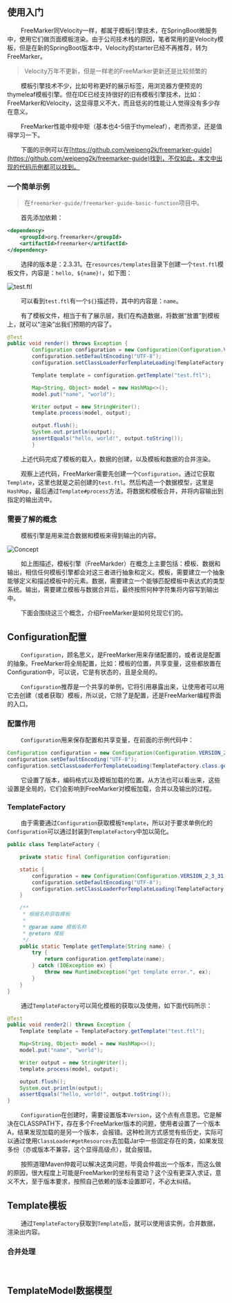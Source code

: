 ## 使用入门

&nbsp;&nbsp;&nbsp;&nbsp;&nbsp;&nbsp;&nbsp;&nbsp;FreeMarker同Velocity一样，都属于模板引擎技术，在SpringBoot微服务中，使用它们做页面模板渲染。由于公司技术栈的原因，笔者常用的是Velocity模板，但是在新的SpringBoot版本中，Velocity的starter已经不再推荐，转为FreeMarker。

> Velocity万年不更新，但是一样老的FreeMarker更新还是比较频繁的

&nbsp;&nbsp;&nbsp;&nbsp;&nbsp;&nbsp;&nbsp;&nbsp;模板引擎技术不少，比如号称更好的展示标签，用浏览器方便预览的thymeleaf模板引擎。但在IDE已经支持很好的旧有模板引擎技术，比如：FreeMarker和Velocity，这显得意义不大，而且低劣的性能让人觉得没有多少存在意义。

&nbsp;&nbsp;&nbsp;&nbsp;&nbsp;&nbsp;&nbsp;&nbsp;FreeMarker性能中规中矩（基本也4-5倍于thymeleaf），老而弥坚，还是值得学习一下。

&nbsp;&nbsp;&nbsp;&nbsp;&nbsp;&nbsp;&nbsp;&nbsp;下面的示例可以在[https://github.com/weipeng2k/freemarker-guide](https://github.com/weipeng2k/freemarker-guide)找到，不仅如此，本文中出现的代码示例都可以找到。

### 一个简单示例

> 在`freemarker-guide/freemarker-guide-basic-function`项目中。

&nbsp;&nbsp;&nbsp;&nbsp;&nbsp;&nbsp;&nbsp;&nbsp;首先添加依赖：

```xml
<dependency>
    <groupId>org.freemarker</groupId>
    <artifactId>freemarker</artifactId>
</dependency>
```

&nbsp;&nbsp;&nbsp;&nbsp;&nbsp;&nbsp;&nbsp;&nbsp;选择的版本是：2.3.31。在`resources/templates`目录下创建一个`test.ftl`模板文件，内容是：`hello, ${name}!`，如下图：

![test.ftl](https://upload-images.jianshu.io/upload_images/6205088-18b188db2102f57a.png?imageMogr2/auto-orient/strip%7CimageView2/2/w/1240)

&nbsp;&nbsp;&nbsp;&nbsp;&nbsp;&nbsp;&nbsp;&nbsp;可以看到`test.ftl`有一个`${}`描述符，其中的内容是：`name`。

&nbsp;&nbsp;&nbsp;&nbsp;&nbsp;&nbsp;&nbsp;&nbsp;有了模板文件，相当于有了展示层，我们在构造数据，将数据“放置”到模板上，就可以“渲染”出我们预期的内容了。

```java
@Test
public void render() throws Exception {
        Configuration configuration = new Configuration(Configuration.VERSION_2_3_31);
        configuration.setDefaultEncoding("UTF-8");
        configuration.setClassLoaderForTemplateLoading(TemplateFactory.class.getClassLoader(), "templates");

        Template template = configuration.getTemplate("test.ftl");

        Map<String, Object> model = new HashMap<>();
        model.put("name", "world");

        Writer output = new StringWriter();
        template.process(model, output);

        output.flush();
        System.out.println(output);
        assertEquals("hello, world!", output.toString());
        }
```

&nbsp;&nbsp;&nbsp;&nbsp;&nbsp;&nbsp;&nbsp;&nbsp;上述代码完成了模板的载入，数据的创建，以及模板和数据的合并渲染。

&nbsp;&nbsp;&nbsp;&nbsp;&nbsp;&nbsp;&nbsp;&nbsp;观察上述代码，FreeMarker需要先创建一个`Configuration`，通过它获取`Template`，这里也就是之前创建的`test.ftl`。然后构造一个数据模型，这里是`HashMap`，最后通过`Template#process`方法，将数据和模板合并，并将内容输出到指定的输出流中。

### 需要了解的概念

&nbsp;&nbsp;&nbsp;&nbsp;&nbsp;&nbsp;&nbsp;&nbsp;模板引擎是用来混合数据和模板来得到输出的内容。

![Concept](https://upload-images.jianshu.io/upload_images/6205088-d68406d4bd9afb3b.png?imageMogr2/auto-orient/strip%7CimageView2/2/w/1240)

&nbsp;&nbsp;&nbsp;&nbsp;&nbsp;&nbsp;&nbsp;&nbsp;如上图描述，模板引擎（FreeMarkder）在概念上主要包括：模板、数据和输出，相信任何模板引擎都会对这三者进行抽象和定义。模板，需要建立一个抽象能够定义和描述模板中的元素。数据，需要建立一个能够匹配模板中表达式的类型系统。输出，需要建立模板与数据合并后，最终按照何种字符集将内容写到输出中。

&nbsp;&nbsp;&nbsp;&nbsp;&nbsp;&nbsp;&nbsp;&nbsp;下面会围绕这三个概念，介绍FreeMarker是如何兑现它们的。

## Configuration配置

&nbsp;&nbsp;&nbsp;&nbsp;&nbsp;&nbsp;&nbsp;&nbsp;`Configuration`，顾名思义，是FreeMarker用来存储配置的，或者说是配置的抽象。FreeMarker将全局配置，比如：模板的位置，共享变量，这些都放置在Configuration中，可以说，它是有状态的，且是全局的。

&nbsp;&nbsp;&nbsp;&nbsp;&nbsp;&nbsp;&nbsp;&nbsp;`Configuration`推荐是一个共享的单例，它将引用暴露出来，让使用者可以用它去创建（或者获取）模板，所以说，它除了是配置，还是FreeMarker编程界面的入口。

### 配置作用

&nbsp;&nbsp;&nbsp;&nbsp;&nbsp;&nbsp;&nbsp;&nbsp;`Configuration`用来保存配置和共享变量，在前面的示例代码中：

```java
Configuration configuration = new Configuration(Configuration.VERSION_2_3_31);
configuration.setDefaultEncoding("UTF-8");
configuration.setClassLoaderForTemplateLoading(TemplateFactory.class.getClassLoader(), "templates");
```

&nbsp;&nbsp;&nbsp;&nbsp;&nbsp;&nbsp;&nbsp;&nbsp;它设置了版本，编码格式以及模板加载的位置。从方法也可以看出来，这些设置是全局的，它们会影响到FreeMarker对模板加载，合并以及输出的过程。

### TemplateFactory

&nbsp;&nbsp;&nbsp;&nbsp;&nbsp;&nbsp;&nbsp;&nbsp;由于需要通过`Configuration`获取模板`Template`，所以对于要求单例化的`Configuration`可以通过封装到`TemplateFactory`中加以简化。

```java
public class TemplateFactory {

    private static final Configuration configuration;

    static {
        configuration = new Configuration(Configuration.VERSION_2_3_31);
        configuration.setDefaultEncoding("UTF-8");
        configuration.setClassLoaderForTemplateLoading(TemplateFactory.class.getClassLoader(), "templates");
    }

    /**
     * 根据名称获取模板
     *
     * @param name 模板名称
     * @return 模板
     */
    public static Template getTemplate(String name) {
        try {
            return configuration.getTemplate(name);
        } catch (IOException ex) {
            throw new RuntimeException("get template error.", ex);
        }
    }
}
```

&nbsp;&nbsp;&nbsp;&nbsp;&nbsp;&nbsp;&nbsp;&nbsp;通过`TemplateFactory`可以简化模板的获取以及使用，如下面代码所示：

```java
@Test
public void render2() throws Exception {
    Template template = TemplateFactory.getTemplate("test.ftl");

    Map<String, Object> model = new HashMap<>();
    model.put("name", "world");

    Writer output = new StringWriter();
    template.process(model, output);

    output.flush();
    System.out.println(output);
    assertEquals("hello, world!", output.toString());
}
```

&nbsp;&nbsp;&nbsp;&nbsp;&nbsp;&nbsp;&nbsp;&nbsp;`Configuration`在创建时，需要设置版本`Version`，这个点有点意思。它是解决在CLASSPATH下，存在多个FreeMarker版本的问题，使用者设置了一个版本A，结果发现加载的是另一个版本，会报错。这种检测方式感觉有些历史，实际可以通过使用`ClassLoader#getResources`去加载Jar中一些固定存在的类，如果发现多份（亦或版本不兼容，这个显得高级点），就会报错。

&nbsp;&nbsp;&nbsp;&nbsp;&nbsp;&nbsp;&nbsp;&nbsp;按照道理Maven仲裁可以解决这类问题，毕竟会仲裁出一个版本，而这么做的原因，很大程度上可能是FreeMarker的坐标有变动？这个没有更深入求证，意义不大，至于版本要求，按照自己依赖的版本设置即可，不必太纠结。

## Template模板

&nbsp;&nbsp;&nbsp;&nbsp;&nbsp;&nbsp;&nbsp;&nbsp;通过`TemplateFactory`获取到`Template`后，就可以使用该实例，合并数据，渲染出内容。

### 合并处理

&nbsp;&nbsp;&nbsp;&nbsp;&nbsp;&nbsp;&nbsp;&nbsp;

### 

## TemplateModel数据模型


